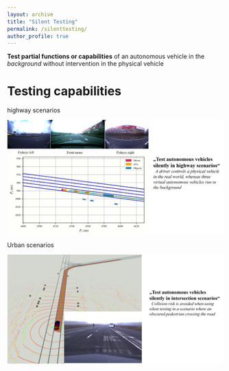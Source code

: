 ```yaml
---
layout: archive
title: "Silent Testing"
permalink: /silenttesting/
author_profile: true
---
```


**Test partial functions or capabilities** of an autonomous vehicle in the *background* without intervention in the physical vehicle

Testing capabilities
======
highway scenarios

<img src='images/st1.png' alt="drawing" width="700"/>

Urban scenarios

<img src='images/st2.png' alt="drawing" width="700"/>
